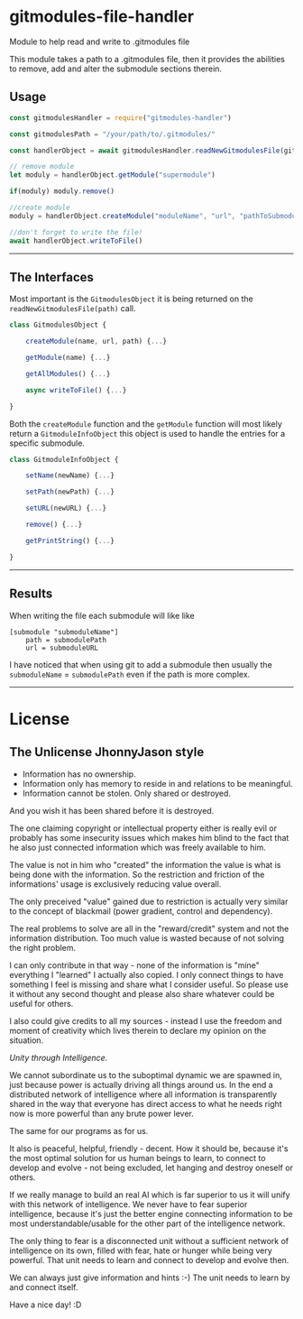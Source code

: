 # gitmodules-file-handler
Module to help read and write to .gitmodules file

This module takes a path to a .gitmodules file, then it provides the abilities to remove, add and alter the submodule sections therein.

Usage
---

```javascript
const gitmodulesHandler = require("gitmodules-handler")

const gitmodulesPath = "/your/path/to/.gitmodules/"

const handlerObject = await gitmodulesHandler.readNewGitmodulesFile(gitmodulesPath)

// remove module
let moduly = handlerObject.getModule("supermodule")

if(moduly) moduly.remove()

//create module
moduly = handlerObject.createModule("moduleName", "url", "pathToSubmodule")

//don't forget to write the file!
await handlerObject.writeToFile()

```
---

The Interfaces
---
Most important is the `GitmodulesObject` it is being returned on the `readNewGitmodulesFile(path)` call.
```javascript
class GitmodulesObject {

    createModule(name, url, path) {...}

    getModule(name) {...}

    getAllModules() {...}

    async writeToFile() {...}

}
```
Both the `createModule` function and the `getModule` function will most likely return a `GitmoduleInfoObject` this object is used to handle the entries for a specific submodule. 

```javascript
class GitmoduleInfoObject {

    setName(newName) {...}

    setPath(newPath) {...}

    setURL(newURL) {...}

    remove() {...}

    getPrintString() {...}

}
```
---
Results
---

When writing the file each submodule will like like
```.gitmodules
[submodule "submoduleName"]
	path = submodulePath
	url = submoduleURL
```
I have noticed that when using git to add a submodule then usually the `submoduleName` = `submodulePath` even if the path is more complex.

---

# License

## The Unlicense JhonnyJason style

- Information has no ownership.
- Information only has memory to reside in and relations to be meaningful.
- Information cannot be stolen. Only shared or destroyed.

And you wish it has been shared before it is destroyed.

The one claiming copyright or intellectual property either is really evil or probably has some insecurity issues which makes him blind to the fact that he also just connected information which was freely available to him.

The value is not in him who "created" the information the value is what is being done with the information.
So the restriction and friction of the informations' usage is exclusively reducing value overall.

The only preceived "value" gained due to restriction is actually very similar to the concept of blackmail (power gradient, control and dependency).

The real problems to solve are all in the "reward/credit" system and not the information distribution. Too much value is wasted because of not solving the right problem.

I can only contribute in that way - none of the information is "mine" everything I "learned" I actually also copied.
I only connect things to have something I feel is missing and share what I consider useful. So please use it without any second thought and please also share whatever could be useful for others. 

I also could give credits to all my sources - instead I use the freedom and moment of creativity which lives therein to declare my opinion on the situation. 

*Unity through Intelligence.*

We cannot subordinate us to the suboptimal dynamic we are spawned in, just because power is actually driving all things around us.
In the end a distributed network of intelligence where all information is transparently shared in the way that everyone has direct access to what he needs right now is more powerful than any brute power lever.

The same for our programs as for us.

It also is peaceful, helpful, friendly - decent. How it should be, because it's the most optimal solution for us human beings to learn, to connect to develop and evolve - not being excluded, let hanging and destroy oneself or others.

If we really manage to build an real AI which is far superior to us it will unify with this network of intelligence.
We never have to fear superior intelligence, because it's just the better engine connecting information to be most understandable/usable for the other part of the intelligence network.

The only thing to fear is a disconnected unit without a sufficient network of intelligence on its own, filled with fear, hate or hunger while being very powerful. That unit needs to learn and connect to develop and evolve then.

We can always just give information and hints :-) The unit needs to learn by and connect itself.

Have a nice day! :D